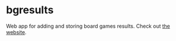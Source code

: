 # bgresults
Web app for adding and storing board games results. Check out [the website](https://bgresults-example.herokuapp.com/).
